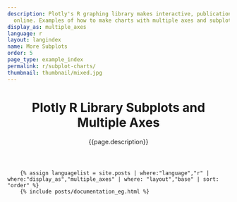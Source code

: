```yaml
---
description: Plotly's R graphing library makes interactive, publication-quality graphs
  online. Examples of how to make charts with multiple axes and subplots.
display_as: multiple_axes
language: r
layout: langindex
name: More Subplots
order: 5
page_type: example_index
permalink: r/subplot-charts/
thumbnail: thumbnail/mixed.jpg
---
```


<header class="--welcome">
	<div class="--welcome-body">
		<!--div.--wrap-inner-->
		<div class="--title">
			<div class="--body">
				<h1>Plotly R Library Subplots and Multiple Axes</h1>
				<p>{{page.description}}</p>
			</div>
		</div>
	</div>
</header>

		{% assign languagelist = site.posts | where:"language","r" | where:"display_as","multiple_axes" | where: "layout","base" | sort: "order" %}
        {% include posts/documentation_eg.html %}